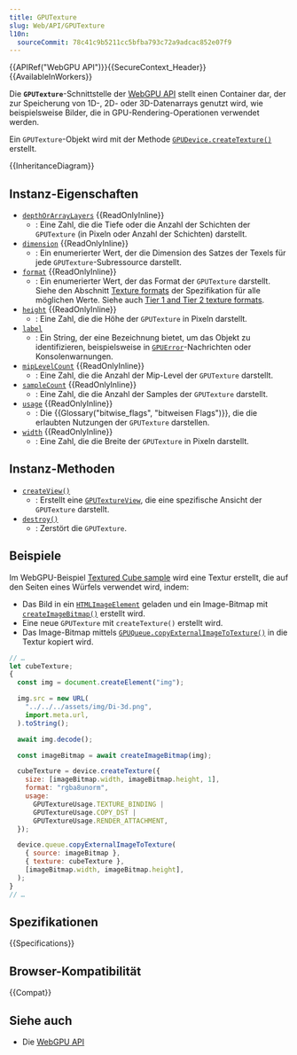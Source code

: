 ```yaml
---
title: GPUTexture
slug: Web/API/GPUTexture
l10n:
  sourceCommit: 78c41c9b5211cc5bfba793c72a9adcac852e07f9
---
```


{{APIRef("WebGPU API")}}{{SecureContext_Header}}{{AvailableInWorkers}}

Die **`GPUTexture`**-Schnittstelle der [WebGPU API](/de/docs/Web/API/WebGPU_API) stellt einen Container dar, der zur Speicherung von 1D-, 2D- oder 3D-Datenarrays genutzt wird, wie beispielsweise Bilder, die in GPU-Rendering-Operationen verwendet werden.

Ein `GPUTexture`-Objekt wird mit der Methode [`GPUDevice.createTexture()`](/de/docs/Web/API/GPUDevice/createTexture) erstellt.

{{InheritanceDiagram}}

## Instanz-Eigenschaften

- [`depthOrArrayLayers`](/de/docs/Web/API/GPUTexture/depthOrArrayLayers) {{ReadOnlyInline}}
  - : Eine Zahl, die die Tiefe oder die Anzahl der Schichten der `GPUTexture` (in Pixeln oder Anzahl der Schichten) darstellt.
- [`dimension`](/de/docs/Web/API/GPUTexture/dimension) {{ReadOnlyInline}}
  - : Ein enumerierter Wert, der die Dimension des Satzes der Texels für jede `GPUTexture`-Subressource darstellt.
- [`format`](/de/docs/Web/API/GPUTexture/format) {{ReadOnlyInline}}
  - : Ein enumerierter Wert, der das Format der `GPUTexture` darstellt. Siehe den Abschnitt [Texture formats](https://gpuweb.github.io/gpuweb/#enumdef-gputextureformat) der Spezifikation für alle möglichen Werte. Siehe auch [Tier 1 and Tier 2 texture formats](/de/docs/Web/API/GPUDevice/createTexture#tier_1_and_tier_2_texture_formats).
- [`height`](/de/docs/Web/API/GPUTexture/height) {{ReadOnlyInline}}
  - : Eine Zahl, die die Höhe der `GPUTexture` in Pixeln darstellt.
- [`label`](/de/docs/Web/API/GPUTexture/label)
  - : Ein String, der eine Bezeichnung bietet, um das Objekt zu identifizieren, beispielsweise in [`GPUError`](/de/docs/Web/API/GPUError)-Nachrichten oder Konsolenwarnungen.
- [`mipLevelCount`](/de/docs/Web/API/GPUTexture/mipLevelCount) {{ReadOnlyInline}}
  - : Eine Zahl, die die Anzahl der Mip-Level der `GPUTexture` darstellt.
- [`sampleCount`](/de/docs/Web/API/GPUTexture/sampleCount) {{ReadOnlyInline}}
  - : Eine Zahl, die die Anzahl der Samples der `GPUTexture` darstellt.
- [`usage`](/de/docs/Web/API/GPUTexture/usage) {{ReadOnlyInline}}
  - : Die {{Glossary("bitwise_flags", "bitweisen Flags")}}, die die erlaubten Nutzungen der `GPUTexture` darstellen.
- [`width`](/de/docs/Web/API/GPUTexture/width) {{ReadOnlyInline}}
  - : Eine Zahl, die die Breite der `GPUTexture` in Pixeln darstellt.

## Instanz-Methoden

- [`createView()`](/de/docs/Web/API/GPUTexture/createView)
  - : Erstellt eine [`GPUTextureView`](/de/docs/Web/API/GPUTextureView), die eine spezifische Ansicht der `GPUTexture` darstellt.
- [`destroy()`](/de/docs/Web/API/GPUTexture/destroy)
  - : Zerstört die `GPUTexture`.

## Beispiele

Im WebGPU-Beispiel [Textured Cube sample](https://webgpu.github.io/webgpu-samples/samples/texturedCube/) wird eine Textur erstellt, die auf den Seiten eines Würfels verwendet wird, indem:

- Das Bild in ein [`HTMLImageElement`](/de/docs/Web/API/HTMLImageElement) geladen und ein Image-Bitmap mit [`createImageBitmap()`](/de/docs/Web/API/Window/createImageBitmap) erstellt wird.
- Eine neue `GPUTexture` mit `createTexture()` erstellt wird.
- Das Image-Bitmap mittels [`GPUQueue.copyExternalImageToTexture()`](/de/docs/Web/API/GPUQueue/copyExternalImageToTexture) in die Textur kopiert wird.

```js
// …
let cubeTexture;
{
  const img = document.createElement("img");

  img.src = new URL(
    "../../../assets/img/Di-3d.png",
    import.meta.url,
  ).toString();

  await img.decode();

  const imageBitmap = await createImageBitmap(img);

  cubeTexture = device.createTexture({
    size: [imageBitmap.width, imageBitmap.height, 1],
    format: "rgba8unorm",
    usage:
      GPUTextureUsage.TEXTURE_BINDING |
      GPUTextureUsage.COPY_DST |
      GPUTextureUsage.RENDER_ATTACHMENT,
  });

  device.queue.copyExternalImageToTexture(
    { source: imageBitmap },
    { texture: cubeTexture },
    [imageBitmap.width, imageBitmap.height],
  );
}
// …
```

## Spezifikationen

{{Specifications}}

## Browser-Kompatibilität

{{Compat}}

## Siehe auch

- Die [WebGPU API](/de/docs/Web/API/WebGPU_API)
